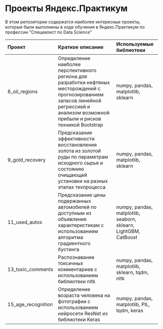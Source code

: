 # Проекты Яндекс.Практикум

В этом репозитории содержатся наиболее интересные проекты, которые были выполнены в ходе обучения в Яндекс.Практикум по профессии "Специалист по Data Science"


| Проект             | Краткое описание   | Используемые библиотеки |
| :----------------- | :----------------- | :---------------------- |
| 8_oil_regions      | Определение наиболее перспективного региона для разработки нефтяных месторождений с прогнозированием запасов линейной регрессией и анализом возможной прибыли и рисков техникой Bootstrap | numpy, pandas, matplotlib, sklearn |
| 9_gold_recovery    | Предсказание эффективности восстановления золота из золотой руды по параметрам исходного сырья и состоянию очищающей установки на разных этапах техпроцесса | numpy, pandas, matplotlib, sklearn |
| 11_used_autos      | Предсказание цены подержанных автомобилей по доступным из объявления характеристикам с использованием алгоритма градиентного бустинга | numpy, pandas, matplotlib, seaborn, sklearn, LightGBM, CatBoost |
| 13_toxic_comments  | Распознавание токсичных комментариев с использованием библиотеки nltk | numpy, pandas, matplotlib, sklearn, tqdm, nltk |
| 15_age_recognition | Определение возраста человека на фотографии с использованием нейросети ResNet из библиотеки Keras | numpy, pandas, matplotlib, PIL, tqdm, keras |




